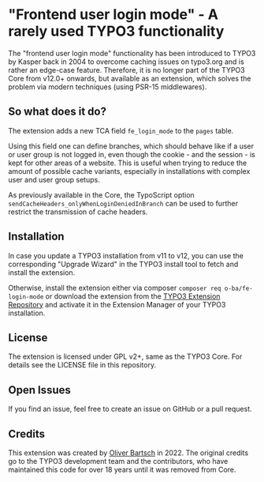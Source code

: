 # "Frontend user login mode" - A rarely used TYPO3 functionality

The "frontend user login mode" functionality has been introduced to
TYPO3 by Kasper back in 2004 to overcome caching issues on typo3.org
and is rather an edge-case feature. Therefore, it is no longer part
of the TYPO3 Core from v12.0+ onwards, but available as an extension,
which solves the problem via modern techniques (using PSR-15 middlewares).

## So what does it do?

The extension adds a new TCA field ``fe_login_mode`` to the ``pages`` table.

Using this field one can define branches, which should behave like if a user
or user group is not logged in, even though the cookie - and the session - is
kept for other areas of a website. This is useful when trying to reduce the
amount of possible cache variants, especially in installations with complex
user and user group setups.

As previously available in the Core, the TypoScript option
``sendCacheHeaders_onlyWhenLoginDeniedInBranch`` can be used to
further restrict the transmission of cache headers.

## Installation

In case you update a TYPO3 installation from v11 to v12, you can use the
corresponding "Upgrade Wizard" in the TYPO3 install tool to fetch and install
the extension.

Otherwise, install the extension either via composer
`composer req o-ba/fe-login-mode` or download the extension from the
[TYPO3 Extension Repository](https://extensions.typo3.org/extension/fe_login_mode/)
and activate it in the Extension Manager of your TYPO3 installation.

## License

The extension is licensed under GPL v2+, same as the TYPO3 Core. For details
see the LICENSE file in this repository.

## Open Issues

If you find an issue, feel free to create an issue on GitHub or a pull request.

## Credits

This extension was created by [Oliver Bartsch](https://github.com/o-ba) in 2022.
The original credits go to the TYPO3 development team and the contributors, who
have maintained this code for over 18 years until it was removed from Core.
